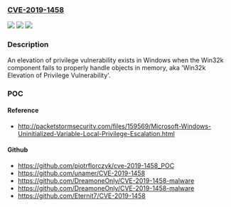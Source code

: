 ### [CVE-2019-1458](https://cve.mitre.org/cgi-bin/cvename.cgi?name=CVE-2019-1458)
![](https://img.shields.io/static/v1?label=Product&message=Windows%20Server&color=blue)
![](https://img.shields.io/static/v1?label=Version&message=n%2Fa&color=blue)
![](https://img.shields.io/static/v1?label=Vulnerability&message=Elevation%20of%20Privilege&color=brighgreen)

### Description

An elevation of privilege vulnerability exists in Windows when the Win32k component fails to properly handle objects in memory, aka 'Win32k Elevation of Privilege Vulnerability'.

### POC

#### Reference
- http://packetstormsecurity.com/files/159569/Microsoft-Windows-Uninitialized-Variable-Local-Privilege-Escalation.html

#### Github
- https://github.com/piotrflorczyk/cve-2019-1458_POC
- https://github.com/unamer/CVE-2019-1458
- https://github.com/DreamoneOnly/CVE-2019-1458-malware
- https://github.com/DreamoneOnly/CVE-2019-1458-malware
- https://github.com/Eternit7/CVE-2019-1458


